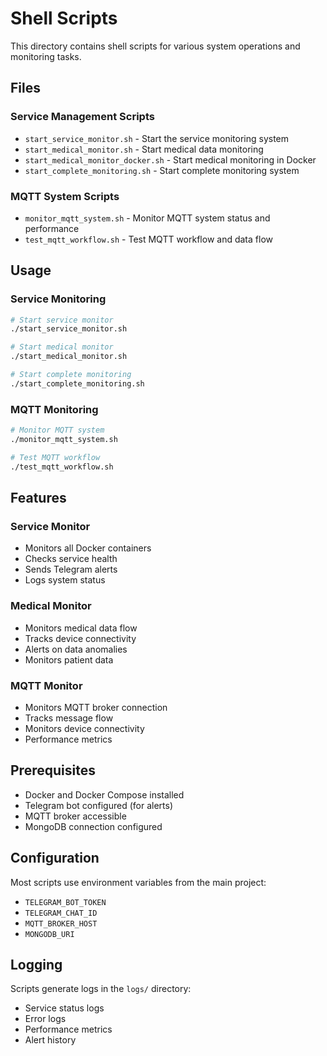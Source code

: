 # Shell Scripts

This directory contains shell scripts for various system operations and monitoring tasks.

## Files

### Service Management Scripts
- `start_service_monitor.sh` - Start the service monitoring system
- `start_medical_monitor.sh` - Start medical data monitoring
- `start_medical_monitor_docker.sh` - Start medical monitoring in Docker
- `start_complete_monitoring.sh` - Start complete monitoring system

### MQTT System Scripts
- `monitor_mqtt_system.sh` - Monitor MQTT system status and performance
- `test_mqtt_workflow.sh` - Test MQTT workflow and data flow

## Usage

### Service Monitoring
```bash
# Start service monitor
./start_service_monitor.sh

# Start medical monitor
./start_medical_monitor.sh

# Start complete monitoring
./start_complete_monitoring.sh
```

### MQTT Monitoring
```bash
# Monitor MQTT system
./monitor_mqtt_system.sh

# Test MQTT workflow
./test_mqtt_workflow.sh
```

## Features

### Service Monitor
- Monitors all Docker containers
- Checks service health
- Sends Telegram alerts
- Logs system status

### Medical Monitor
- Monitors medical data flow
- Tracks device connectivity
- Alerts on data anomalies
- Monitors patient data

### MQTT Monitor
- Monitors MQTT broker connection
- Tracks message flow
- Monitors device connectivity
- Performance metrics

## Prerequisites

- Docker and Docker Compose installed
- Telegram bot configured (for alerts)
- MQTT broker accessible
- MongoDB connection configured

## Configuration

Most scripts use environment variables from the main project:
- `TELEGRAM_BOT_TOKEN`
- `TELEGRAM_CHAT_ID`
- `MQTT_BROKER_HOST`
- `MONGODB_URI`

## Logging

Scripts generate logs in the `logs/` directory:
- Service status logs
- Error logs
- Performance metrics
- Alert history 